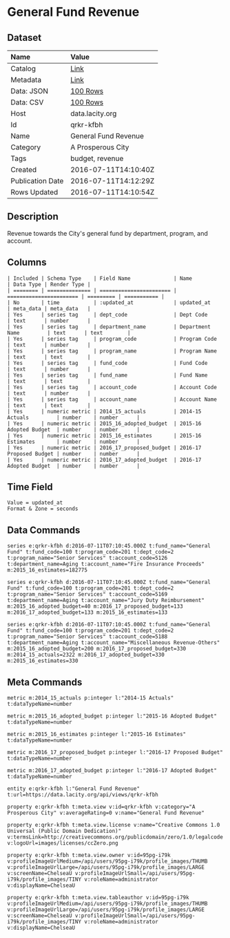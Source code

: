 # General Fund Revenue

## Dataset

| Name | Value |
| :--- | :---- |
| Catalog | [Link](https://catalog.data.gov/dataset/general-fund-revenue) |
| Metadata | [Link](https://data.lacity.org/api/views/qrkr-kfbh) |
| Data: JSON | [100 Rows](https://data.lacity.org/api/views/qrkr-kfbh/rows.json?max_rows=100) |
| Data: CSV | [100 Rows](https://data.lacity.org/api/views/qrkr-kfbh/rows.csv?max_rows=100) |
| Host | data.lacity.org |
| Id | qrkr-kfbh |
| Name | General Fund Revenue |
| Category | A Prosperous City |
| Tags | budget, revenue |
| Created | 2016-07-11T14:10:40Z |
| Publication Date | 2016-07-11T14:12:29Z |
| Rows Updated | 2016-07-11T14:10:54Z |

## Description

Revenue towards the City's general fund by department, program, and account.

## Columns

```ls
| Included | Schema Type    | Field Name              | Name                    | Data Type | Render Type |
| ======== | ============== | ======================= | ======================= | ========= | =========== |
| No       | time           | :updated_at             | updated_at              | meta_data | meta_data   |
| Yes      | series tag     | dept_code               | Dept Code               | text      | number      |
| Yes      | series tag     | department_name         | Department Name         | text      | text        |
| Yes      | series tag     | program_code            | Program Code            | text      | number      |
| Yes      | series tag     | program_name            | Program Name            | text      | text        |
| Yes      | series tag     | fund_code               | Fund Code               | text      | number      |
| Yes      | series tag     | fund_name               | Fund Name               | text      | text        |
| Yes      | series tag     | account_code            | Account Code            | text      | number      |
| Yes      | series tag     | account_name            | Account Name            | text      | text        |
| Yes      | numeric metric | 2014_15_actuals         | 2014-15 Actuals         | number    | number      |
| Yes      | numeric metric | 2015_16_adopted_budget  | 2015-16 Adopted Budget  | number    | number      |
| Yes      | numeric metric | 2015_16_estimates       | 2015-16 Estimates       | number    | number      |
| Yes      | numeric metric | 2016_17_proposed_budget | 2016-17 Proposed Budget | number    | number      |
| Yes      | numeric metric | 2016_17_adopted_budget  | 2016-17 Adopted Budget  | number    | number      |
```

## Time Field

```ls
Value = updated_at
Format & Zone = seconds
```

## Data Commands

```ls
series e:qrkr-kfbh d:2016-07-11T07:10:45.000Z t:fund_name="General Fund" t:fund_code=100 t:program_code=201 t:dept_code=2 t:program_name="Senior Services" t:account_code=5126 t:department_name=Aging t:account_name="Fire Insurance Proceeds" m:2015_16_estimates=182775

series e:qrkr-kfbh d:2016-07-11T07:10:45.000Z t:fund_name="General Fund" t:fund_code=100 t:program_code=201 t:dept_code=2 t:program_name="Senior Services" t:account_code=5169 t:department_name=Aging t:account_name="Jury Duty Reimbursement" m:2015_16_adopted_budget=40 m:2016_17_proposed_budget=133 m:2016_17_adopted_budget=133 m:2015_16_estimates=133

series e:qrkr-kfbh d:2016-07-11T07:10:45.000Z t:fund_name="General Fund" t:fund_code=100 t:program_code=201 t:dept_code=2 t:program_name="Senior Services" t:account_code=5188 t:department_name=Aging t:account_name="Miscellaneous Revenue-Others" m:2015_16_adopted_budget=200 m:2016_17_proposed_budget=330 m:2014_15_actuals=2322 m:2016_17_adopted_budget=330 m:2015_16_estimates=330
```

## Meta Commands

```ls
metric m:2014_15_actuals p:integer l:"2014-15 Actuals" t:dataTypeName=number

metric m:2015_16_adopted_budget p:integer l:"2015-16 Adopted Budget" t:dataTypeName=number

metric m:2015_16_estimates p:integer l:"2015-16 Estimates" t:dataTypeName=number

metric m:2016_17_proposed_budget p:integer l:"2016-17 Proposed Budget" t:dataTypeName=number

metric m:2016_17_adopted_budget p:integer l:"2016-17 Adopted Budget" t:dataTypeName=number

entity e:qrkr-kfbh l:"General Fund Revenue" t:url=https://data.lacity.org/api/views/qrkr-kfbh

property e:qrkr-kfbh t:meta.view v:id=qrkr-kfbh v:category="A Prosperous City" v:averageRating=0 v:name="General Fund Revenue"

property e:qrkr-kfbh t:meta.view.license v:name="Creative Commons 1.0 Universal (Public Domain Dedication)" v:termsLink=http://creativecommons.org/publicdomain/zero/1.0/legalcode v:logoUrl=images/licenses/ccZero.png

property e:qrkr-kfbh t:meta.view.owner v:id=95pg-i79k v:profileImageUrlMedium=/api/users/95pg-i79k/profile_images/THUMB v:profileImageUrlLarge=/api/users/95pg-i79k/profile_images/LARGE v:screenName=ChelseaU v:profileImageUrlSmall=/api/users/95pg-i79k/profile_images/TINY v:roleName=administrator v:displayName=ChelseaU

property e:qrkr-kfbh t:meta.view.tableauthor v:id=95pg-i79k v:profileImageUrlMedium=/api/users/95pg-i79k/profile_images/THUMB v:profileImageUrlLarge=/api/users/95pg-i79k/profile_images/LARGE v:screenName=ChelseaU v:profileImageUrlSmall=/api/users/95pg-i79k/profile_images/TINY v:roleName=administrator v:displayName=ChelseaU
```